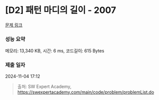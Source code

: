 # [D2] 패턴 마디의 길이 - 2007 

[문제 링크](https://swexpertacademy.com/main/code/problem/problemDetail.do?contestProbId=AV5P1kNKAl8DFAUq) 

### 성능 요약

메모리: 13,340 KB, 시간: 6 ms, 코드길이: 615 Bytes

### 제출 일자

2024-11-04 17:12



> 출처: SW Expert Academy, https://swexpertacademy.com/main/code/problem/problemList.do